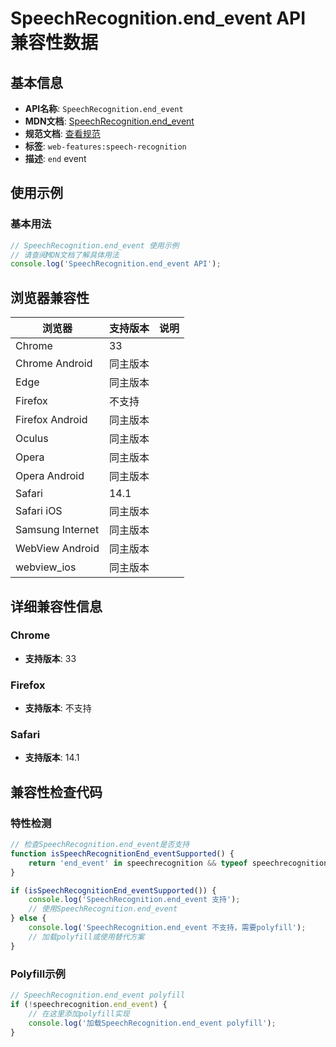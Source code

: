 # SpeechRecognition.end_event API 兼容性数据

## 基本信息

- **API名称**: `SpeechRecognition.end_event`
- **MDN文档**: [SpeechRecognition.end_event](https://developer.mozilla.org/docs/Web/API/SpeechRecognition/end_event)
- **规范文档**: [查看规范](https://webaudio.github.io/web-speech-api/#eventdef-speechrecognition-end,https://webaudio.github.io/web-speech-api/#dom-speechrecognition-onend)
- **标签**: `web-features:speech-recognition`
- **描述**: `end` event

## 使用示例

### 基本用法

```javascript
// SpeechRecognition.end_event 使用示例
// 请查阅MDN文档了解具体用法
console.log('SpeechRecognition.end_event API');
```

## 浏览器兼容性

| 浏览器 | 支持版本 | 说明 |
|--------|----------|------|
| Chrome | 33 |  |
| Chrome Android | 同主版本 |  |
| Edge | 同主版本 |  |
| Firefox | 不支持 |  |
| Firefox Android | 同主版本 |  |
| Oculus | 同主版本 |  |
| Opera | 同主版本 |  |
| Opera Android | 同主版本 |  |
| Safari | 14.1 |  |
| Safari iOS | 同主版本 |  |
| Samsung Internet | 同主版本 |  |
| WebView Android | 同主版本 |  |
| webview_ios | 同主版本 |  |

## 详细兼容性信息

### Chrome

- **支持版本**: 33

### Firefox

- **支持版本**: 不支持

### Safari

- **支持版本**: 14.1

## 兼容性检查代码

### 特性检测

```javascript
// 检查SpeechRecognition.end_event是否支持
function isSpeechRecognitionEnd_eventSupported() {
    return 'end_event' in speechrecognition && typeof speechrecognition.end_event === 'function';
}

if (isSpeechRecognitionEnd_eventSupported()) {
    console.log('SpeechRecognition.end_event 支持');
    // 使用SpeechRecognition.end_event
} else {
    console.log('SpeechRecognition.end_event 不支持，需要polyfill');
    // 加载polyfill或使用替代方案
}
```

### Polyfill示例

```javascript
// SpeechRecognition.end_event polyfill
if (!speechrecognition.end_event) {
    // 在这里添加polyfill实现
    console.log('加载SpeechRecognition.end_event polyfill');
}
```

